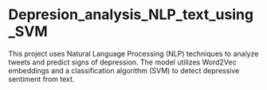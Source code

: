 # Depresion_analysis_NLP_text_using_SVM
This project uses Natural Language Processing (NLP) techniques to analyze tweets and predict signs of depression. The model utilizes Word2Vec embeddings and a classification algorithm (SVM) to detect depressive sentiment from text.
